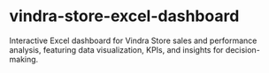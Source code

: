 # vindra-store-excel-dashboard
Interactive Excel dashboard for Vindra Store sales and performance analysis, featuring data visualization, KPIs, and insights for decision-making.
